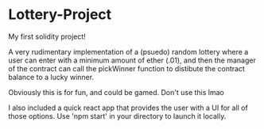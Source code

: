# Lottery-Project
My first solidity project!

A very rudimentary implementation of a (psuedo) random lottery where a user can enter with a minimum amount of ether (.01), and then the manager of the contract can call the pickWinner function to distibute the contract balance to a lucky winner.

Obviously this is for fun, and could be gamed. Don't use this lmao

I also included a quick react app that provides the user with a UI for all of those options. Use 'npm start' in your directory to launch it locally.
